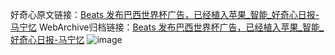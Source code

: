好奇心原文链接：[Beats 发布巴西世界杯广告，已经植入苹果_智能_好奇心日报-马宁忆](https://www.qdaily.com/articles/1041.html)
WebArchive归档链接：[Beats 发布巴西世界杯广告，已经植入苹果_智能_好奇心日报-马宁忆](http://web.archive.org/web/20170725183810/http://www.qdaily.com/articles/1041.html)
![image](http://ww3.sinaimg.cn/large/007d5XDply1g3v49ziuifj30u03734qp)